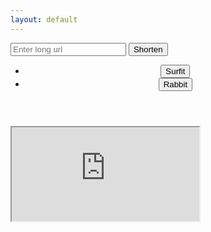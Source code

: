 ```yaml
---
layout: default
---
```

<script>
    window.onload = function() {
        // var input = document.getElementById("gsc-i-id1").focus();
        var input = document.getElementById("long_url").focus();
    };
    window.onload = function() {
        document.getElementsbyClassName("c-header").style.display = "none";
    }

    function tabChange(tabName) {
        var i;
        var x = document.getElementsByClassName("tabContent");
        for (i = 0; i < x.length; i++) {
            x[i].style.display = "none";
        }
        document.getElementById(tabName).style.display = "block";
    }
}
</script>
<!-- 'https://tinyurl.com/api-create.php?url='.'http://www.example.com/'); -->
<div class="o-grid">
    <form autocomplete="off">
        <input type="text" id="long_url" name="long_url" placeholder="Enter long url">
        <input type="button" id="submit" value="Shorten" onclick="UrlShorten()">
    </form>
</div>
<header class="c-header">
    <div class="o-grid">
        <div class="o-grid__col o-grid__col--full" style="">
            <div class="c-header__inner" style="">
                <ul class="c-nav c-nav-list" style="">
                    <li role="presentation">
                        <button class="tablinks c-nav__link active" onclick="tabChange('surfit')">Surfit</button>
                    </li>
                    <li role="presentation">
                        <button class="tablinks c-nav__link normal" onclick="tabChange('rabbit')">Rabbit</button>
                    </li>
                </ul> 
            </div>
        </div>
    </div>
</header>
<div class="o-grid">
    <script async src="https://cse.google.com/cse.js?cx=d423c88702dea9eb7"></script>
    <div class="gcse-search"></div>
</div>
<div id="surfit" class="tabContent" style="display: block">
    <iframe src="https://surfit.io/" class="surit-io"></iframe>
</div>
<div id="rabbit" class="tabContent" style="display: none">
    <iframe src="https://rabbit.so/" class="surit-io"></iframe>
</div>